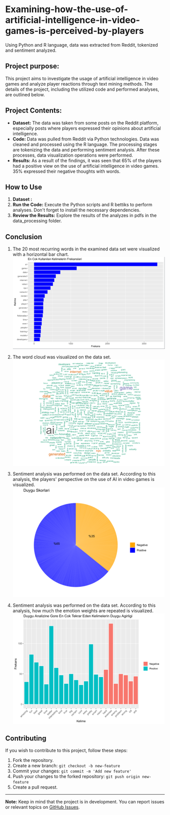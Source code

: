 # Examining-how-the-use-of-artificial-intelligence-in-video-games-is-perceived-by-players
Using Python and R language, data was extracted from Reddit, tokenized and sentiment analyzed.


## Project purpose:

This project aims to investigate the usage of artificial intelligence in video games and analyze player reactions through text mining methods. The details of the project, including the utilized code and performed analyses, are outlined below.

## Project Contents:

- **Dataset:** The data was taken from some posts on the Reddit platform, especially posts where players expressed their opinions about artificial intelligence.
- **Code:** Data was pulled from Reddit via Python technologies. Data was cleaned and processed using the R language. The processing stages are tokenizing the data and performing sentiment analysis. After these processes, data visualization operations were performed.
- **Results:** As a result of the findings, it was seen that 65% of the players had a positive view on the use of artificial intelligence in video games. 35% expressed their negative thoughts with words.

## How to Use

1. **Dataset :** 
2. **Run the Code:** Execute the Python scripts and R bettiks to perform analyses. Don't forget to install the necessary dependencies.
3. **Review the Results:** Explore the results of the analyzes in pdfs in the data_processing folder.

## Conclusion

1. The 20 most recurring words in the examined data set were visualized with a horizontal bar chart.
![The 20 most recurring words in the examined data set were visualized with a horizontal bar chart.](https://github.com/halil-akalin/Effects-of-using-AI-in-games-on-gamers/blob/main/data_processing/dataset_visualization/bar_chart_of_most_used_words.png)

2. The word cloud was visualized on the data set.
![The word cloud was visualized on the data set.](https://github.com/halil-akalin/Effects-of-using-AI-in-games-on-gamers/blob/main/data_processing/dataset_visualization/word_cloud_tokenized_freq.png)

3. Sentiment analysis was performed on the data set. According to this analysis, the players' perspective on the use of AI in video games is visualized.
![Sentiment analysis was performed on the data set. According to this analysis, the players' perspective on the use of AI in video games is visualized.](https://github.com/halil-akalin/Effects-of-using-AI-in-games-on-gamers/blob/main/data_processing/dataset_visualization/emotion_scores_pie_graph.png)

4. Sentiment analysis was performed on the data set. According to this analysis, how much the emotion weights are repeated is visualized.
![Sentiment analysis was performed on the data set. According to this analysis, how much the emotion weights are repeated is visualized.](https://github.com/halil-akalin/Effects-of-using-AI-in-games-on-gamers/blob/main/data_processing/dataset_visualization/emotion_analysis_emotion_intensive_bar_chart.png)


## Contributing

If you wish to contribute to this project, follow these steps:

1. Fork the repository.
2. Create a new branch: `git checkout -b new-feature`
3. Commit your changes: `git commit -m 'Add new feature'`
4. Push your changes to the forked repository: `git push origin new-feature`
5. Create a pull request.

---

**Note:** Keep in mind that the project is in development. You can report issues or relevant topics on [GitHub Issues](link-to-issues).
